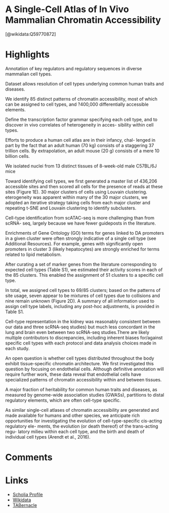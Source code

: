
A Single-Cell Atlas of In Vivo Mammalian Chromatin Accessibility
================================================================
  
  [@wikidata:Q59770872]  

# Highlights

Annotation of key regulators and regulatory sequences in diverse mammalian cell types.

Dataset allows resolution of cell types underlying common human traits and diseases.

We identify 85 distinct patterns of chromatin accessibility, most of which can be assigned to cell types, and ?400,000 differentially accessible elements. 

Define the transcription factor grammar specifying each cell type, and to discover in vivo correlates of heterogeneity in acces- sibility within cell types.

Efforts to produce a human cell atlas are in their infancy, chal- lenged in part by the fact that an adult human (70 kg) consists of a staggering 37 trillion cells. By extrapolation, an adult mouse (20 g) consists of a mere 10 billion cells.

We isolated nuclei from 13 distinct tissues of 8-week-old male C57BL/6J mice

Toward identifying cell types, we first generated a master list of 436,206 accessible sites and then scored all cells for the presence of reads at these sites (Figure 1E). 30 major clusters of cells using Louvain clustering. eterogeneity was apparent within many of the 30 major clusters, we adopted an iterative strategy taking cells from each major cluster and repeating t-SNE and Louvain clustering to identify subclusters.

Cell-type identification from scATAC-seq is more challenging than from scRNA- seq, largely because we have fewer guideposts in the literature.

Enrichments of Gene Ontology (GO) terms for genes linked to DA promoters in a given cluster were often strongly indicative of a single cell type (see Additional Resources). For example, genes with significantly open promoters in cluster 3 (likely hepatocytes) are strongly enriched for terms related to lipid metabolism.

After curating a set of marker genes from the literature corresponding to expected cell types (Table S1), we estimated their activity scores in each of the 85 clusters. This enabled the assignment of 51 clusters to a specific cell type.

In total, we assigned cell types to 69/85 clusters; based on the patterns of site usage, seven appear to be mixtures of cell types due to collisions and nine remain unknown (Figure 2D). A summary of all information used to assign cell type labels, including any post-hoc adjustments, is provided in Table S1.

Cell-type representation in the kidney was reasonably consistent between our data and three scRNA-seq studies) but much less concordant in the lung and brain even between two scRNA-seq studies.There are likely multiple contributors to discrepancies, including inherent biases for/against specific cell types with each protocol and data analysis choices made in each study.

An open question is whether cell types distributed throughout the body exhibit tissue-specific chromatin architecture. We first investigated this question by focusing on endothelial cells. Although definitive annotation will require further work, these data reveal that endothelial cells have specialized patterns of chromatin accessibility within and between tissues.

A major fraction of heritability for common human traits and diseases, as measured by genome-wide association studies (GWASs), partitions to distal regulatory elements, which are often cell-type specific.

As similar single-cell atlases of chromatin accessibility are generated and made available for humans and other species, we anticipate rich opportunities for investigating the evolution of cell-type-specific cis-acting regulatory ele- ments, the evolution (or death thereof) of the trans-acting regu- latory milieu within each cell type, and the birth and death of individual cell types (Arendt et al., 2016).

# Comments

# Links
  
 * [Scholia Profile](https://scholia.toolforge.org/work/Q59770872)  
 * [Wikidata](https://www.wikidata.org/wiki/Q59770872)  
 * [TABernacle](https://tabernacle.toolforge.org/?#/tab/manual/Q59770872/P921%3BP4510)  
